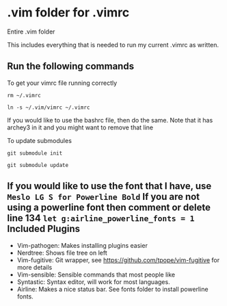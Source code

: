 .vim folder for .vimrc
====

Entire .vim folder

This includes everything that is needed to run my current .vimrc as written.

Run the following commands
----------------------------
To get your vimrc file running correctly

```
rm ~/.vimrc

ln -s ~/.vim/vimrc ~/.vimrc
```
If you would like to use the bashrc file, then do the same. Note that it has archey3 in it and you might want to remove that line

To update submodules
```
git submodule init

git submodule update
```
If you would like to use the font that I have, use `Meslo LG S for Powerline Bold`
If you are not using a powerline font then comment or delete line 134 `let g:airline_powerline_fonts = 1`
Included Plugins
--------------------------------------
- Vim-pathogen: Makes installing plugins easier
- Nerdtree: Shows file tree on left
- Vim-fugitive: Git wrapper, see https://github.com/tpope/vim-fugitive for more details
- Vim-sensible: Sensible commands that most people like
- Syntastic: Syntax editor, will work for most languages.
- Airline: Makes a nice status bar. See fonts folder to install powerline fonts.
